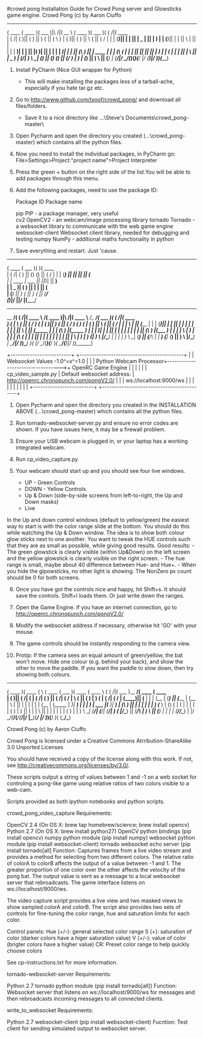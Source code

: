 #crowd pong
Installation Guide for Crowd Pong server and Glowsticks game engine.
Crowd Pong (c) by Aaron Ciuffo

 _______  _______  _______           ______          _______  _______  _        _______ 
(  ____ \(  ____ )(  ___  )|\     /|(  __  \        (  ____ )(  ___  )( (    /|(  ____ \
| (    \/| (    )|| (   ) || )   ( || (  \  )       | (    )|| (   ) ||  \  ( || (    \/
| |      | (____)|| |   | || | _ | || |   ) |       | (____)|| |   | ||   \ | || |      
| |      |     __)| |   | || |( )| || |   | |       |  _____)| |   | || (\ \) || | ____ 
| |      | (\ (   | |   | || || || || |   ) |       | (      | |   | || | \   || | \_  )
| (____/\| ) \ \__| (___) || () () || (__/  )       | )      | (___) || )  \  || (___) |
(_______/|/   \__/(_______)(_______)(______/        |/       (_______)|/    )_)(_______)
                                                                                   
                             

1. Install PyCharm (Nice GUI wrapper for Python)
	- This will make installing the packages less of a tarball-ache, especially if you hate tar.gz etc.

2. Go to http://www.github.com/txoof/crowd_pong/ and download all files/folders.
	- Save it to a nice directory like ...\Steve's Documents\crowd_pong-master\

3. Open Pycharm and open the directory you created (...\crowd_pong-master\) which contains all the python files.

4. Now you need to install the individual packages, in PyCharm go: File>Settings>Project:"project name">Project Interpreter

5. Press the green + button on the right side of the list.You will be able to add packages through this menu.

6. Add the following packages, need to use the package ID:

	Package ID		      Package name

	pip			            PIP - a package manager, very useful	
	cv2			            OpenCV2 - an webcam/image processing library
	tornado			        Tornado - a websocket library to communicate with the web game engine
	websocket-client	 Websocket client library, needed for debugging and testing
	numpy			          NumPy - additional maths functionality in python

7. Save everything and restart. Just 'cause.
 _______  _______  _______  _______ 
(  ____ \(  ___  )(       )(  ____ \
| (    \/| (   ) || () () || (    \/
| |      | (___) || || || || (__    
| | ____ |  ___  || |(_)| ||  __)   
| | \_  )| (   ) || |   | || (      
| (___) || )   ( || )   ( || (____/\
(_______)|/     \||/     \|(_______/
                                    
_________ _        _______ _________ _______           _______ __________________ _______  _        _______ 
\__   __/( (    /|(  ____ \\__   __/(  ____ )|\     /|(  ____ \\__   __/\__   __/(  ___  )( (    /|(  ____ \
   ) (   |  \  ( || (    \/   ) (   | (    )|| )   ( || (    \/   ) (      ) (   | (   ) ||  \  ( || (    \/
   | |   |   \ | || (_____    | |   | (____)|| |   | || |         | |      | |   | |   | ||   \ | || (_____ 
   | |   | (\ \) |(_____  )   | |   |     __)| |   | || |         | |      | |   | |   | || (\ \) |(_____  )
   | |   | | \   |      ) |   | |   | (\ (   | |   | || |         | |      | |   | |   | || | \   |      ) |
___) (___| )  \  |/\____) |   | |   | ) \ \__| (___) || (____/\   | |   ___) (___| (___) || )  \  |/\____) |
\_______/|/    )_)\_______)   )_(   |/   \__/(_______)(_______/   )_(   \_______/(_______)|/    )_)\_______)
                                                                                                            





+-------------------------+                                   +-------------------------------------------+
|                         |   Websocket Values -1.0^=x^=1.0   |                                           |
|  Python Webcam Processor+---------------------------------->+  OpenRC Game Engine                       |
|                         |                                   |                                           |
|  cp_video_sample.py     |   Default websocket address:      |  http://openrc.chronopunch.com/pongV2.0/  |
|                         |    ws://localhost:9000/ws         |                                           |
|                         |                                   |                                           |
|                         |                                   |                                           |
+-------------------------+                                   +-------------------------------------------+


1. Open Pycharm and open the directory you created in the INSTALLATION ABOVE (...\crowd_pong-master\) which contains all the python files.

2. Run tornado-websocket-server.py and ensure no error codes are shown. If you have issues here, it may be a firewall problem.

3. Ensure your USB webcam is plugged in, or your laptop has a working integrated webcam.

4. Run cp_video_capture.py

5. Your webcam should start up and you should see four live windows.
	- UP - Green Controls
	- DOWN - Yellow Controls
	- Up & Down (side-by-side screens from left-to-right, the Up and Down masks)
	- Live

In the Up and down control windows (default to yellow/green) the easiest way to start is with the color range slide at the bottom.
You should do this while watching the Up & Down window. The idea is to show both colour glow sticks next to one another.
You want to tweak the HUE controls such that they are as small as possible, while giving good results.
Good results: - The green glowstick is clearly visible (within Up&Down) on the left screen and the yellow glowstick is clearly visible on the right screen.
		- The hue range is small, maybe about 40 difference between Hue- and Hue+.
		- When you hide the glpowsticks, no other light is showing. The NonZero px count should be 0 for both screens.

6. Once you have got the controls nice and happy, hit Shift+s. It should save the controls. Shift+l loads them. Or just write down the ranges.

7. Open the Game Engine. If you have an internet connection, go to http://openrc.chronopunch.com/pongV2.0/

8. Modify the websocket address if necessary, otherwise hit 'GO' with your mouse.

9. The game controls should be instantly responding to the camera view.

10. Protip: If the camera sees an equal amount of green/yellow, the bat won't move.
	Hide one colour (e.g. behind your back), and show the other to move the paddle. If you want the paddle to slow down, then try showing both colours.




 _______  _______  _        _______  _______  _______  _______    _        _______ _________ _______  _______ 
(  ____ )(  ____ \( \      (  ____ \(  ___  )(  ____ \(  ____ \  ( (    /|(  ___  )\__   __/(  ____ \(  ____ \
| (    )|| (    \/| (      | (    \/| (   ) || (    \/| (    \/  |  \  ( || (   ) |   ) (   | (    \/| (    \/
| (____)|| (__    | |      | (__    | (___) || (_____ | (__      |   \ | || |   | |   | |   | (__    | (_____ 
|     __)|  __)   | |      |  __)   |  ___  |(_____  )|  __)     | (\ \) || |   | |   | |   |  __)   (_____  )
| (\ (   | (      | |      | (      | (   ) |      ) || (        | | \   || |   | |   | |   | (            ) |
| ) \ \__| (____/\| (____/\| (____/\| )   ( |/\____) || (____/\  | )  \  || (___) |   | |   | (____/\/\____) |
|/   \__/(_______/(_______/(_______/|/     \|\_______)(_______/  |/    )_)(_______)   )_(   (_______/\_______)


Crowd Pong (c) by Aaron Ciuffo

Crowd Pong is licensed under a Creative Commons Atrribution-ShareAlike 3.0 Unported Licenses

You should have received a copy of the license along with this work. If not, see http://creativecommons.org/licenses/by/3.0/.

These scripts output a string of values between 1 and -1 on a web socket for controling a pong-like game using relative ratios of two colors visible to a web-cam.

Scripts provided as both ipython notebooks and python scripts.

crowd_pong_video_capture Requirements:

OpenCV 2.4 (On OS X: brew tap homebrew/science; brew install opencv)
Python 2.7 (On OS X: brew install python27)
OpenCV python bindings (pip install opencv)
numpy python module (pip install numpy)
websocket python module (pip install websocket-client)
tornado websocket echo server (pip install tornado[all]
Function: Captures frames from a live video stream and provides a method for selecting from two different colors. The relative ratio of colorA to colorB affects the output of a value between -1 and 1. The greater proportion of one color over the other affects the velocity of the pong bat. The output value is sent as a message to a local websocket server that rebroadcasts. The game interface listens on ws://localhost/9000/ws.

The video capture script provides a live view and two masked views to show sampled colorA and colorB. The script also provides two sets of controls for fine-tuning the color range, hue and saturation limits for each color.

Control panels: Hue (+/-): general selected color range S (+): saturation of color (darker colors have a higer saturation value) V (+/-): value of color (brigter colors have a higher value) CR: Preset color range to help quickly choose colors

See cp-instructions.txt for more information.

tornado-websocket-server Requirements:

Python 2.7
tornado python module (pip install tornado[all])
Function: Websocket server that listens on ws://localhost/9000/ws for messages and then rebroadcasts incoming messages to all connected clients.

write_to_websocket Requirements:

Python 2.7
websocket-client (pip install websocket-client)
Fucntion: Test client for sending simulated output to websocket server.
	



